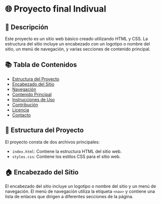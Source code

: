 # 🌐 Proyecto final Indivual
## 📜 Descripción

Este proyecto es un sitio web básico creado utilizando HTML y CSS. La estructura del sitio incluye un encabezado con un logotipo o nombre del sitio, un menú de navegación, y varias secciones de contenido principal.

## 📚 Tabla de Contenidos

- [Estructura del Proyecto](#estructura-del-proyecto)
- [Encabezado del Sitio](#encabezado-del-sitio)
- [Navegación](#navegación)
- [Contenido Principal](#contenido-principal)
- [Instrucciones de Uso](#instrucciones-de-uso)
- [Contribución](#contribución)
- [Licencia](#licencia)
- [Contacto](#contacto)

## 📁 Estructura del Proyecto

El proyecto consta de dos archivos principales:

- `index.html`: Contiene la estructura HTML del sitio web.
- `styles.css`: Contiene los estilos CSS para el sitio web.

## 🏠 Encabezado del Sitio

El encabezado del sitio incluye un logotipo o nombre del sitio y un menú de navegación. El menú de navegación utiliza la etiqueta `<nav>` y contiene una lista de enlaces que dirigen a diferentes secciones de la página.
